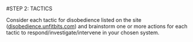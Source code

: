 #STEP 2: TACTICS   

Consider each tactic for disobedience listed on the site ([disobedience.unfitbits.com](https://samatt.github.io/algorithmic-disobedience/#/)) and brainstorm one or more actions for each tactic to respond/investigate/intervene in your chosen system. 
